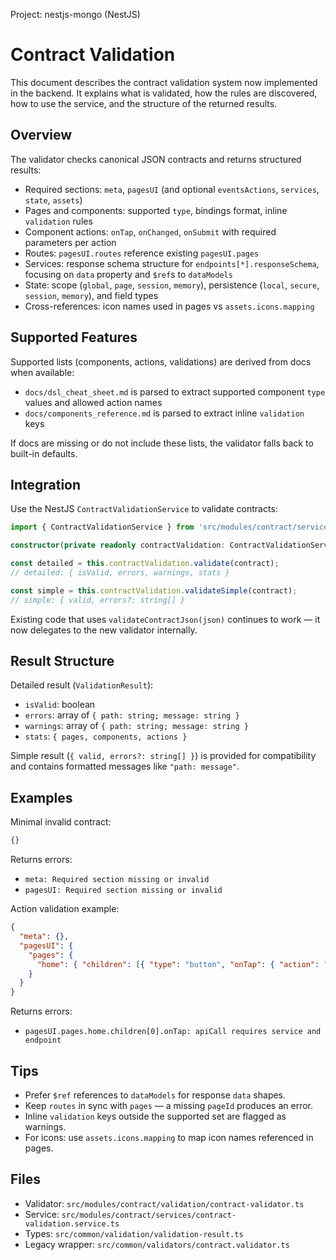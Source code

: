 Project: nestjs-mongo (NestJS)
# Contract Validation

This document describes the contract validation system now implemented in the backend. It explains what is validated, how the rules are discovered, how to use the service, and the structure of the returned results.

## Overview

The validator checks canonical JSON contracts and returns structured results:
- Required sections: `meta`, `pagesUI` (and optional `eventsActions`, `services`, `state`, `assets`)
- Pages and components: supported `type`, bindings format, inline `validation` rules
- Component actions: `onTap`, `onChanged`, `onSubmit` with required parameters per action
- Routes: `pagesUI.routes` reference existing `pagesUI.pages`
- Services: response schema structure for `endpoints[*].responseSchema`, focusing on `data` property and `$ref`s to `dataModels`
- State: scope (`global`, `page`, `session`, `memory`), persistence (`local`, `secure`, `session`, `memory`), and field types
- Cross-references: icon names used in pages vs `assets.icons.mapping`

## Supported Features

Supported lists (components, actions, validations) are derived from docs when available:
- `docs/dsl_cheat_sheet.md` is parsed to extract supported component `type` values and allowed action names
- `docs/components_reference.md` is parsed to extract inline `validation` keys

If docs are missing or do not include these lists, the validator falls back to built-in defaults.

## Integration

Use the NestJS `ContractValidationService` to validate contracts:

```ts
import { ContractValidationService } from 'src/modules/contract/services/contract-validation.service';

constructor(private readonly contractValidation: ContractValidationService) {}

const detailed = this.contractValidation.validate(contract);
// detailed: { isValid, errors, warnings, stats }

const simple = this.contractValidation.validateSimple(contract);
// simple: { valid, errors?: string[] }
```

Existing code that uses `validateContractJson(json)` continues to work — it now delegates to the new validator internally.

## Result Structure

Detailed result (`ValidationResult`):
- `isValid`: boolean
- `errors`: array of `{ path: string; message: string }`
- `warnings`: array of `{ path: string; message: string }`
- `stats`: `{ pages, components, actions }`

Simple result (`{ valid, errors?: string[] }`) is provided for compatibility and contains formatted messages like `"path: message"`.

## Examples

Minimal invalid contract:
```json
{}
```
Returns errors:
- `meta: Required section missing or invalid`
- `pagesUI: Required section missing or invalid`

Action validation example:
```json
{
  "meta": {},
  "pagesUI": {
    "pages": {
      "home": { "children": [{ "type": "button", "onTap": { "action": "apiCall" } }] }
    }
  }
}
```
Returns errors:
- `pagesUI.pages.home.children[0].onTap: apiCall requires service and endpoint`

## Tips

- Prefer `$ref` references to `dataModels` for response `data` shapes.
- Keep `routes` in sync with `pages` — a missing `pageId` produces an error.
- Inline `validation` keys outside the supported set are flagged as warnings.
- For icons: use `assets.icons.mapping` to map icon names referenced in pages.

## Files

- Validator: `src/modules/contract/validation/contract-validator.ts`
- Service: `src/modules/contract/services/contract-validation.service.ts`
- Types: `src/common/validation/validation-result.ts`
- Legacy wrapper: `src/common/validators/contract.validator.ts`